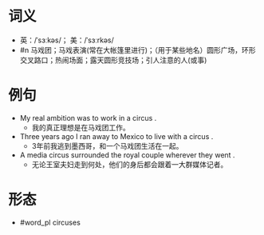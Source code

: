 # 词义
- 英：/ˈsɜːkəs/； 美：/ˈsɜːrkəs/
- #n 马戏团；马戏表演(常在大帐篷里进行)；（用于某些地名）圆形广场，环形交叉路口；热闹场面；露天圆形竞技场；引人注意的人(或事)
# 例句
- My real ambition was to work in a circus .
	- 我的真正理想是在马戏团工作。
- Three years ago I ran away to Mexico to live with a circus .
	- 3年前我逃到墨西哥，和一个马戏团生活在一起。
- A media circus surrounded the royal couple wherever they went .
	- 无论王室夫妇走到何处，他们的身后都会跟着一大群媒体记者。
# 形态
- #word_pl circuses
